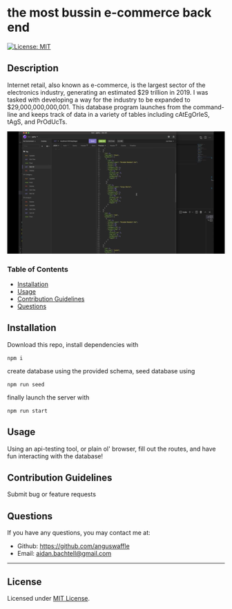 # the most bussin e-commerce back end
  
  [![License: MIT](https://img.shields.io/badge/License-MIT-yellow.svg)](https://opensource.org/licenses/MIT)

  ## Description

  Internet retail, also known as e-commerce, is the largest sector of the electronics industry, generating an estimated $29 trillion in 2019. I was tasked with developing a way for the industry to be expanded to $29,000,000,000,001. This database program launches from the command-line and keeps track of data in a variety of tables including cAtEgOrIeS, tAgS, and PrOdUcTs.

  [![A screenshot from the preview for the e-commerce back end](./assets/preview.png)](https://drive.google.com/file/d/1bEam8YHhzLVIGMjZY2kHcrkLlb8O-n58/view?usp=sharing)

  ### Table of Contents

  * [Installation](#installation)
  * [Usage](#usage)
  * [Contribution Guidelines](#contribution-guidelines)
  * [Questions](#questions)
  

  ## Installation

  Download this repo, install dependencies with 
  ```
  npm i
  ```
  create database using the provided schema, seed database using 
  ```
  npm run seed
  ```
  finally launch the server with 
  ```
  npm run start
  ```

  ## Usage

  Using an api-testing tool, or plain ol' browser, fill out the routes, and have fun interacting with the database!


  ## Contribution Guidelines

  Submit bug or feature requests


  ## Questions

  If you have any questions, you may contact me at: 

  * Github: https://github.com/anguswaffle
  * Email: aidan.bachtell@gmail.com

  ---

  ## License 

  Licensed under [MIT License](https://opensource.org/licenses/MIT). 
